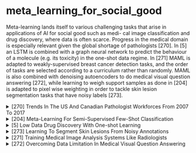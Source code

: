 # meta_learning_for_social_good

Meta-learning lands itself to various challenging tasks that arise in applications of AI for social good such as medi- cal image classification and drug discovery, where data is often scarce. Progress in the medical domain is especially relevant given the global shortage of pathologists [270]. In [5] an LSTM is combined with a graph neural network to predict the behaviour of a molecule (e.g. its toxicity) in the one-shot data regime. In [271] MAML is adapted to weakly-supervised breast cancer detection tasks, and the order of tasks are selected according to a curriculum rather than randomly. MAML is also combined with denoising autoencoders to do medical visual question answering [272], while learning to weigh support samples as done in [204] is adapted to pixel wise weighting in order to tackle skin lesion segmentation tasks that have noisy labels [273].
<!-- REFERENCE -->


<details>
<summary>[270] Trends In The US And Canadian Pathologist Workforces From 2007 To 2017</summary>
<br>
<!-- (trends_in_the_us_and_canadian_pathologist_workforces_from_2007_to_2017.md) -->

# trends_in_the_us_and_canadian_pathologist_workforces_from_2007_to_2017.md

<!-- REFERENCE -->


[Trends In The US And Canadian Pathologist Workforces From 2007 To 2017](../papers/trends_in_the_us_and_canadian_pathologist_workforces_from_2007_to_2017.md)

</details>



<details>
<summary>[204] Meta-Learning For Semi-Supervised Few-Shot Classification</summary>
<br>
<!-- (meta_learning_for_semi_supervised_few_shot_classification.md) -->

# meta_learning_for_semi_supervised_few_shot_classification.md

<!-- REFERENCE -->


[Meta-Learning For Semi-Supervised Few-Shot Classification](../papers/meta_learning_for_semi_supervised_few_shot_classification.md)

</details>



<details>
<summary>[5] Low Data Drug Discovery With One-shot Learning</summary>
<br>
<!-- (low_data_drug_discovery_with_one_shot_learning.md) -->

# low_data_drug_discovery_with_one_shot_learning.md

<!-- REFERENCE -->


[Low Data Drug Discovery With One-shot Learning](../papers/low_data_drug_discovery_with_one_shot_learning.md)

</details>



<details>
<summary>[273] Learning To Segment Skin Lesions From Noisy Annotations</summary>
<br>
<!-- (learning_to_segment_skin_lesions_from_noisy_annotations.md) -->

# learning_to_segment_skin_lesions_from_noisy_annotations.md

<!-- REFERENCE -->


[Learning To Segment Skin Lesions From Noisy Annotations](../papers/learning_to_segment_skin_lesions_from_noisy_annotations.md)

</details>



<details>
<summary>[271] Training Medical Image Analysis Systems Like Radiologists</summary>
<br>
<!-- (training_medical_image_analysis_systems_like_radiologists.md) -->

# training_medical_image_analysis_systems_like_radiologists.md

<!-- REFERENCE -->


[Training Medical Image Analysis Systems Like Radiologists](../papers/training_medical_image_analysis_systems_like_radiologists.md)

</details>



<details>
<summary>[272] Overcoming Data Limitation In Medical Visual Question Answering</summary>
<br>
<!-- (overcoming_data_limitation_in_medical_visual_question_answering.md) -->

# overcoming_data_limitation_in_medical_visual_question_answering.md

<!-- REFERENCE -->


[Overcoming Data Limitation In Medical Visual Question Answering](../papers/overcoming_data_limitation_in_medical_visual_question_answering.md)

</details>

